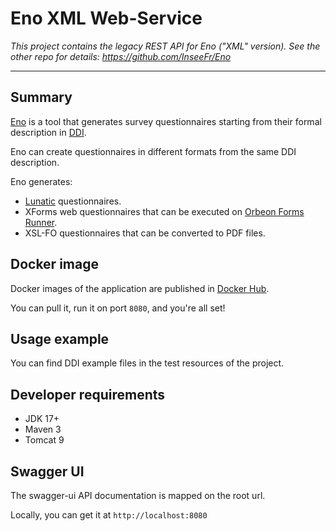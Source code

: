 # Eno XML Web-Service

_This project contains the legacy REST API for Eno ("XML" version). See the other repo for details: https://github.com/InseeFr/Eno_

---

## Summary

[Eno](https://github.com/InseeFr/Eno) is a tool that generates survey questionnaires starting from their formal description in [DDI](https://ddialliance.org/Specification/DDI-Lifecycle/3.3/).

Eno can create questionnaires in different formats from the same DDI description.

Eno generates:

- [Lunatic](https://github.com/InseeFr/Lunatic) questionnaires.
- XForms web questionnaires that can be executed on [Orbeon Forms Runner](http://www.orbeon.com/).
- XSL-FO questionnaires that can be converted to PDF files.

## Docker image

Docker images of the application are published in [Docker Hub](https://hub.docker.com/r/inseefr/eno-ws/tags).

You can pull it, run it on port `8080`, and you're all set!

## Usage example
 
You can find DDI example files in the test resources of the project.

## Developer requirements

- JDK 17+
- Maven 3
- Tomcat 9

## Swagger UI

The swagger-ui API documentation is mapped on the root url.

Locally, you can get it at `http://localhost:8080`
